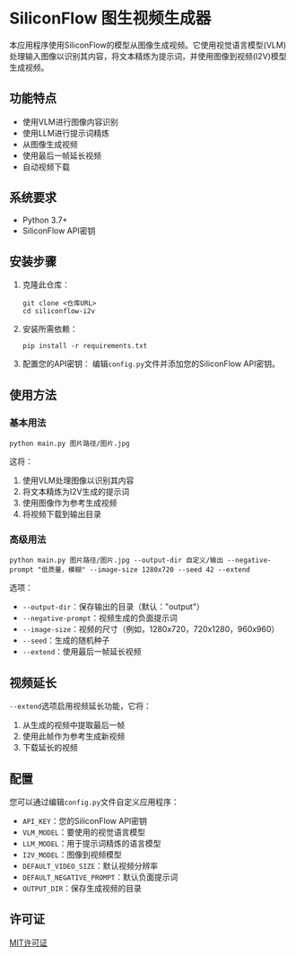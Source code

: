 # SiliconFlow 图生视频生成器

本应用程序使用SiliconFlow的模型从图像生成视频。它使用视觉语言模型(VLM)处理输入图像以识别其内容，将文本精炼为提示词，并使用图像到视频(I2V)模型生成视频。

## 功能特点

- 使用VLM进行图像内容识别
- 使用LLM进行提示词精炼
- 从图像生成视频
- 使用最后一帧延长视频
- 自动视频下载

## 系统要求

- Python 3.7+
- SiliconFlow API密钥

## 安装步骤

1. 克隆此仓库：
   ```
   git clone <仓库URL>
   cd siliconflow-i2v
   ```

2. 安装所需依赖：
   ```
   pip install -r requirements.txt
   ```

3. 配置您的API密钥：
   编辑`config.py`文件并添加您的SiliconFlow API密钥。

## 使用方法

### 基本用法

```
python main.py 图片路径/图片.jpg
```

这将：
1. 使用VLM处理图像以识别其内容
2. 将文本精炼为I2V生成的提示词
3. 使用图像作为参考生成视频
4. 将视频下载到输出目录

### 高级用法

```
python main.py 图片路径/图片.jpg --output-dir 自定义/输出 --negative-prompt "低质量，模糊" --image-size 1280x720 --seed 42 --extend
```

选项：
- `--output-dir`：保存输出的目录（默认："output"）
- `--negative-prompt`：视频生成的负面提示词
- `--image-size`：视频的尺寸（例如，1280x720，720x1280，960x960）
- `--seed`：生成的随机种子
- `--extend`：使用最后一帧延长视频

## 视频延长

`--extend`选项启用视频延长功能，它将：
1. 从生成的视频中提取最后一帧
2. 使用此帧作为参考生成新视频
3. 下载延长的视频

## 配置

您可以通过编辑`config.py`文件自定义应用程序：

- `API_KEY`：您的SiliconFlow API密钥
- `VLM_MODEL`：要使用的视觉语言模型
- `LLM_MODEL`：用于提示词精炼的语言模型
- `I2V_MODEL`：图像到视频模型
- `DEFAULT_VIDEO_SIZE`：默认视频分辨率
- `DEFAULT_NEGATIVE_PROMPT`：默认负面提示词
- `OUTPUT_DIR`：保存生成视频的目录

## 许可证

[MIT许可证](LICENSE)
